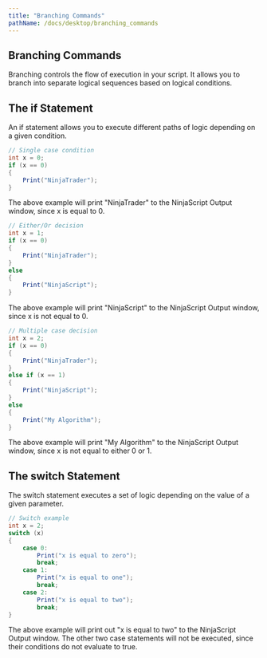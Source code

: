 ```yaml
---
title: "Branching Commands"
pathName: /docs/desktop/branching_commands
---
```


## Branching Commands

Branching controls the flow of execution in your script. It allows you to branch into separate logical sequences based on logical conditions.

## The if Statement

An if statement allows you to execute different paths of logic depending on a given condition.

```csharp
// Single case condition
int x = 0;
if (x == 0)
{
    Print("NinjaTrader");
}
```

The above example will print "NinjaTrader" to the NinjaScript Output window, since x is equal to 0.

```csharp
// Either/Or decision
int x = 1;
if (x == 0)
{
    Print("NinjaTrader");
}
else
{
    Print("NinjaScript");
}
```

The above example will print "NinjaScript" to the NinjaScript Output window, since x is not equal to 0.

```csharp
// Multiple case decision
int x = 2;
if (x == 0)
{
    Print("NinjaTrader");
}
else if (x == 1)
{
    Print("NinjaScript");
}
else
{
    Print("My Algorithm");
}
```

The above example will print "My Algorithm" to the NinjaScript Output window, since x is not equal to either 0 or 1.

## The switch Statement

The switch statement executes a set of logic depending on the value of a given parameter.

```csharp
// Switch example
int x = 2;
switch (x)
{
    case 0:
        Print("x is equal to zero");
        break;
    case 1:
        Print("x is equal to one");
        break;
    case 2:
        Print("x is equal to two");
        break;
}
```

The above example will print out "x is equal to two" to the NinjaScript Output window. The other two case statements will not be executed, since their conditions do not evaluate to true.
